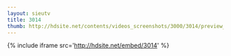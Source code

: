 ```yaml
---
layout: sieutv
title: 3014
thumb: http://hdsite.net/contents/videos_screenshots/3000/3014/preview_360p.mp4.jpg
---
```

{% include iframe src='http://hdsite.net/embed/3014' %}
 
